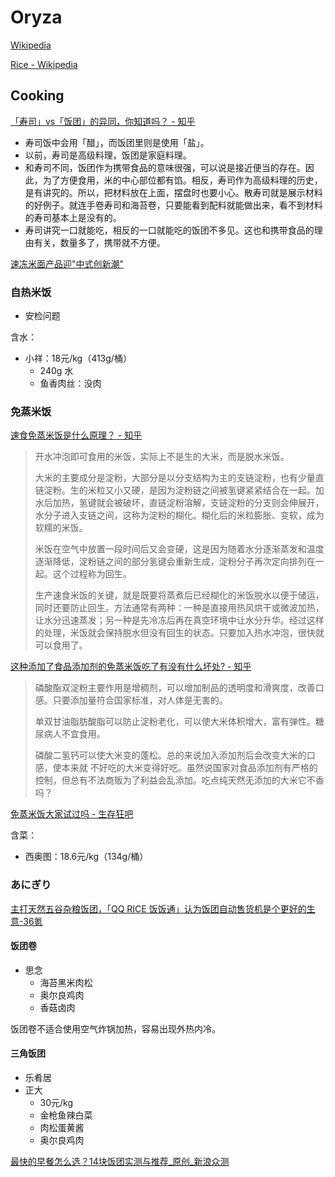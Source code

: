 # Oryza
[Wikipedia](https://en.wikipedia.org/wiki/Oryza)

[Rice - Wikipedia](https://en.wikipedia.org/wiki/Rice)

## Cooking
[「寿司」vs「饭团」的异同，你知道吗？ - 知乎](https://zhuanlan.zhihu.com/p/150936831)
- 寿司饭中会用「醋」，而饭团里则是使用「盐」。
- 以前，寿司是高级料理，饭团是家庭料理。
- 和寿司不同，饭团作为携带食品的意味很强，可以说是接近便当的存在。因此，为了方便食用，米的中心部位都有馅。相反，寿司作为高级料理的历史，是有讲究的。所以，把材料放在上面，摆盘时也要小心。散寿司就是展示材料的好例子。就连手卷寿司和海苔卷，只要能看到配料就能做出来，看不到材料的寿司基本上是没有的。
- 寿司讲究一口就能吃，相反的一口就能吃的饭团不多见。这也和携带食品的理由有关，数量多了，携带就不方便。

[速冻米面产品迎"中式创新潮"](https://www.cnfood.cn/article?id=1707331939801862145)

### 自热米饭
- 安检问题

含水：
- 小祥：18元/kg（413g/桶）
  - 240g 水
  - 鱼香肉丝：没肉

### 免蒸米饭
[速食免蒸米饭是什么原理？ - 知乎](https://www.zhihu.com/question/431617824)
> 开水冲泡即可食用的米饭，实际上不是生的大米，而是脱水米饭。
> 
> 大米的主要成分是淀粉，大部分是以分支结构为主的支链淀粉，也有少量直链淀粉。生的米粒又小又硬，是因为淀粉链之间被氢键紧紧结合在一起。加水后加热，氢键就会被破坏，直链淀粉溶解，支链淀粉的分支则会伸展开，水分子进入支链之间，这称为淀粉的糊化。糊化后的米粒膨胀、变软，成为软糯的米饭。
> 
> 米饭在空气中放置一段时间后又会变硬，这是因为随着水分逐渐蒸发和温度逐渐降低，淀粉链之间的部分氢键会重新生成，淀粉分子再次定向排列在一起。这个过程称为回生。
> 
> 生产速食米饭的关键，就是既要将蒸煮后已经糊化的米饭脱水以便于储运，同时还要防止回生。方法通常有两种：一种是直接用热风烘干或微波加热，让水分迅速蒸发；另一种是先冷冻后再在真空环境中让水分升华。经过这样的处理，米饭就会保持脱水但没有回生的状态。只要加入热水冲泡，很快就可以食用了。

[这种添加了食品添加剂的免蒸米饭吃了有没有什么坏处? - 知乎](https://www.zhihu.com/question/431198430)
> 磷酸酯双淀粉主要作用是增稠剂，可以增加制品的透明度和滑爽度，改善口感。只要添加量符合国家标准，对人体是无害的。
> 
> 单双甘油脂肪酸脂可以防止淀粉老化，可以使大米体积增大，富有弹性。糖尿病人不宜食用。
> 
> 磷酸二氢钙可以使大米变的蓬松。总的来说加入添加剂后会改变大米的口感，使本来就 不好吃的大米变得好吃。虽然说国家对食品添加剂有严格的控制，但总有不法商贩为了利益会乱添加。吃点纯天然无添加的大米它不香吗？

[免蒸米饭大家试过吗 - 生存狂吧](https://tieba.baidu.com/p/8645796223)

含菜：
- 西奥图：18.6元/kg（134g/桶）

### あにぎり
[主打天然五谷杂粮饭团，「QQ RICE 饭饭通」认为饭团自动售货机是个更好的生意-36氪](https://36kr.com/p/1725363208193)

#### 饭团卷
- 思念
  - 海苔黑米肉松
  - 奥尔良鸡肉
  - 香菇卤肉

饭团卷不适合使用空气炸锅加热，容易出现外热内冷。

#### 三角饭团
- 乐肴居
- 正大
  - 30元/kg
  - 金枪鱼辣白菜
  - 肉松蛋黄酱
  - 奥尔良鸡肉

[最快的早餐怎么选？14块饭团实测与推荐\_原创\_新浪众测](https://zhongce.sina.com.cn/article/view/129126)
